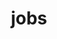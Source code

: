 ---
layout: page
title: jobs
order: 5
permalink: /jobs/
description: A growing collection of your cool projects.
nav: true
display_categories: []
horizontal: false
---